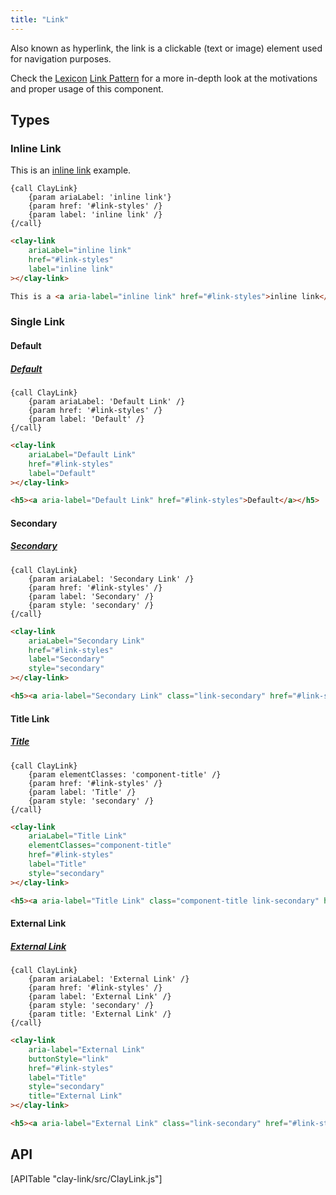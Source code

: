 ```yaml
---
title: "Link"
---
```


Also known as hyperlink, the link is a clickable (text or image) element used for navigation purposes.

<div class="alert alert-info">Check the <a href="https://lexicondesign.io">Lexicon</a> <a href="https://lexicondesign.io/docs/patterns/link.html">Link Pattern</a> for a more in-depth look at the motivations and proper usage of this component.</div>

## Types

### Inline Link

This is an <a aria-label="inline link" href="#link-styles">inline link</a> example.

```soy
{call ClayLink}
    {param ariaLabel: 'inline link'}
    {param href: '#link-styles' /}
    {param label: 'inline link' /}
{/call}
```
```html
<clay-link
    ariaLabel="inline link"
    href="#link-styles"
    label="inline link"
></clay-link>
```
```html
This is a <a aria-label="inline link" href="#link-styles">inline link</a> example.
```

### Single Link

#### Default

<h5><a aria-label="Default Link" href="#link-styles">Default</a></h5>

```soy
{call ClayLink}
    {param ariaLabel: 'Default Link' /}
    {param href: '#link-styles' /}
    {param label: 'Default' /}
{/call}
```
```html
<clay-link
    ariaLabel="Default Link"
    href="#link-styles"
    label="Default"
></clay-link>
```
```html
<h5><a aria-label="Default Link" href="#link-styles">Default</a></h5>
```

#### Secondary

<h5><a aria-label="Secondary Link" class="link-secondary" href="#link-styles">Secondary</a></h5>

```soy
{call ClayLink}
    {param ariaLabel: 'Secondary Link' /}
    {param href: '#link-styles' /}
    {param label: 'Secondary' /}
    {param style: 'secondary' /}
{/call}
```
```html
<clay-link
    ariaLabel="Secondary Link"
    href="#link-styles"
    label="Secondary"
    style="secondary"
></clay-link>
```
```html
<h5><a aria-label="Secondary Link" class="link-secondary" href="#link-styles">Secondary</a></h5>
```

#### Title Link

<h5><a aria-label="Title Link" class="component-title link-secondary" href="#title-link">Title</a></h5>

```soy
{call ClayLink}
    {param elementClasses: 'component-title' /}
    {param href: '#link-styles' /}
    {param label: 'Title' /}
    {param style: 'secondary' /}
{/call}
```
```html
<clay-link
    ariaLabel="Title Link"
    elementClasses="component-title"
    href="#link-styles"
    label="Title"
    style="secondary"
></clay-link>
```
```html
<h5><a aria-label="Title Link" class="component-title link-secondary" href="#title-link" title="Title">Title</a></h5>
```

#### External Link

<h5><a aria-label="External Link" class="link-secondary" href="#link-styles" title="External Link">External Link</a></h5>

```soy
{call ClayLink}
    {param ariaLabel: 'External Link' /}
    {param href: '#link-styles' /}
    {param label: 'External Link' /}
    {param style: 'secondary' /}
    {param title: 'External Link' /}
{/call}
```
```html
<clay-link
    aria-label="External Link"
    buttonStyle="link"
    href="#link-styles"
    label="Title"
    style="secondary"
    title="External Link"
></clay-link>
```
```html
<h5><a aria-label="External Link" class="link-secondary" href="#link-styles" title="External Link">External Link</a></h5>
```

## API

<div>
    [APITable "clay-link/src/ClayLink.js"]
</div>

